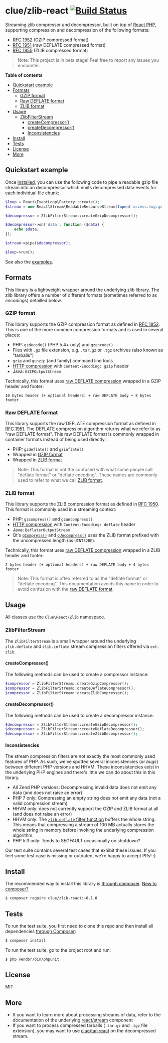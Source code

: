 # clue/zlib-react [![Build Status](https://travis-ci.org/clue/php-zlib-react.svg?branch=master)](https://travis-ci.org/clue/php-zlib-react)

Streaming zlib compressor and decompressor, built on top of [React PHP](http://reactphp.org/),
supporting compression and decompression of the following formats:

* [RFC 1952](https://tools.ietf.org/html/rfc1952) (GZIP compressed format)
* [RFC 1951](https://tools.ietf.org/html/rfc1951) (raw DEFLATE compressed format)
* [RFC 1950](https://tools.ietf.org/html/rfc1950) (ZLIB compressed format)

> Note: This project is in beta stage! Feel free to report any issues you encounter.

**Table of contents**

* [Quickstart example](#quickstart-example)
* [Formats](#formats)
  * [GZIP format](#gzip-format)
  * [Raw DEFLATE format](#raw-deflate-format)
  * [ZLIB format](#zlib-format)
* [Usage](#usage)
  * [ZlibFilterStream](#zlibfilterstream)
    * [createCompressor()](#createcompressor)
    * [createDecompressor()](#createdecompressor)
    * [Inconsistencies](#inconsistencies)
* [Install](#install)
* [Tests](#tests)
* [License](#license)
* [More](#more)

## Quickstart example

Once [installed](#install), you can use the following code to pipe a readable
gzip file stream into an decompressor which emits decompressed data events for
each individual file chunk:

```php
$loop = React\EventLoop\Factory::create();
$stream = new React\Stream\ReadableResourceStream(fopen('access.log.gz', 'r'), $loop);

$decompressor = ZlibFilterStream::createGzipDecompressor();

$decompressor->on('data', function ($data) {
    echo $data;
});

$stream->pipe($decompressor);

$loop->run();
```

See also the [examples](examples).

## Formats

This library is a lightweight wrapper around the underlying zlib library.
The zlib library offers a number of different formats (sometimes referred to as *encodings*) detailled below.

### GZIP format

This library supports the GZIP compression format as defined in [RFC 1952](https://tools.ietf.org/html/rfc1952).
This is one of the more common compression formats and is used in several places:

* PHP: `gzdecode()` (PHP 5.4+ only) and `gzencode()`
* Files with `.gz` file extension, e.g. `.tar.gz` or `.tgz` archives (also known as "tarballs")
* `gzip` and `gunzip` (and family) command line tools
* [HTTP compression](https://en.wikipedia.org/wiki/HTTP_compression) with `Content-Encoding: gzip` header
* Java: `GZIPOutputStream`

Technically, this format uses [raw DEFLATE compression](#raw-deflate-format) wrapped in a GZIP header and footer:

```
10 bytes header (+ optional headers) + raw DEFLATE body + 8 bytes footer
```

### Raw DEFLATE format

This library supports the raw DEFLATE compression format as defined in [RFC 1951](https://tools.ietf.org/html/rfc1951).
The DEFLATE compression algorithm returns what we refer to as "raw DEFLATE format".
This raw DEFLATE format is commonly wrapped in container formats instead of being used directly:

* PHP: `gzdeflate()` and `gzinflate()`
* Wrapped in [GZIP format](#gzip-format)
* Wrapped in [ZLIB format](#zlib-format)

> Note: This format is not the confused with what some people call "deflate format" or "deflate encoding".
These names are commonly used to refer to what we call [ZLIB format](#zlib-format).

### ZLIB format

This library supports the ZLIB compression format as defined in [RFC 1950](https://tools.ietf.org/html/rfc1950).
This format is commonly used in a streaming context:

* PHP: `gzcompress()` and `gzuncompress()`
* [HTTP compression](https://en.wikipedia.org/wiki/HTTP_compression) with `Content-Encoding: deflate` header
* Java: `DeflaterOutputStream`
* Qt's [`qCompress()`](http://doc.qt.io/qt-4.8/qbytearray.html#qCompress)
  and [`qUncompress()`](http://doc.qt.io/qt-4.8/qbytearray.html#qUncompress)
  uses the ZLIB format prefixed with the uncompressed length (as `UINT32BE`).

Technically, this format uses [raw DEFLATE compression](#raw-deflate-format) wrapped in a ZLIB header and footer:

```
2 bytes header (+ optional headers) + raw DEFLATE body + 4 bytes footer
```

> Note: This format is often referred to as the "deflate format" or "deflate encoding".
This documentation avoids this name in order to avoid confusion with the [raw DEFLATE format](#raw-deflate-format).

## Usage

All classes use the `Clue\React\Zlib` namespace.

### ZlibFilterStream

The `ZlibFilterStream` is a small wrapper around the underlying `zlib.deflate` and `zlib.inflate`
stream compression filters offered via `ext-zlib`.

#### createCompressor()

The following methods can be used to create a compressor instance:

```php
$compressor = ZlibFilterStream::createGzipCompressor();
$compressor = ZlibFilterStream::createDeflateCompressor();
$compressor = ZlibFilterStream::createZlibCompressor();
```

#### createDecompressor()

The following methods can be used to create a decompressor instance:

```php
$decompressor = ZlibFilterStream::createGzipDecompressor();
$decompressor = ZlibFilterStream::createDeflateDecompressor();
$decompressor = ZlibFilterStream::createZlibDecompressor();
```

#### Inconsistencies

The stream compression filters are not exactly the most commonly used features of PHP.
As such, we've spotted several inconsistencies (or *bugs*) between different PHP versions and HHVM.
These inconsistencies exist in the underlying PHP engines and there's little we can do about this in this library.

* All Zend PHP versions: Decompressing invalid data does not emit any data (and does not raise an error)
* PHP 7 only: Compressing an empty string does not emit any data (not a valid compression stream)
* HHVM only: does not currently support the GZIP and ZLIB format at all (and does not raise an error)
* HHVM only: The [`zlib.deflate` filter function](https://github.com/facebook/hhvm/blob/fee8ae39ce395c7b9b8910dfde6f22a7745aea83/hphp/system/php/stream/default-filters.php#L77) buffers the whole string. This means that compressing a stream of 100 MB actually stores the whole string in memory before invoking the underlying compression algorithm.
* PHP 5.3 only: Tends to SEGFAULT occasionally on shutdown?

Our test suite contains several test cases that exhibit these issues.
If you feel some test case is missing or outdated, we're happy to accept PRs! :)

## Install

The recommended way to install this library is [through composer](https://getcomposer.org).
[New to composer?](https://getcomposer.org/doc/00-intro.md)

```bash
$ composer require clue/zlib-react:~0.1.0
```

## Tests

To run the test suite, you first need to clone this repo and then install all
dependencies [through Composer](https://getcomposer.org):

```bash
$ composer install
```

To run the test suite, go to the project root and run:

```bash
$ php vendor/bin/phpunit
```

## License

MIT

## More

* If you want to learn more about processing streams of data, refer to the documentation of
  the underlying [react/stream](https://github.com/reactphp/stream) component
* If you want to process compressed tarballs (`.tar.gz` and `.tgz` file extension), you may
  want to use [clue/tar-react](https://github.com/clue/php-tar-react) on the decompressed stream.
